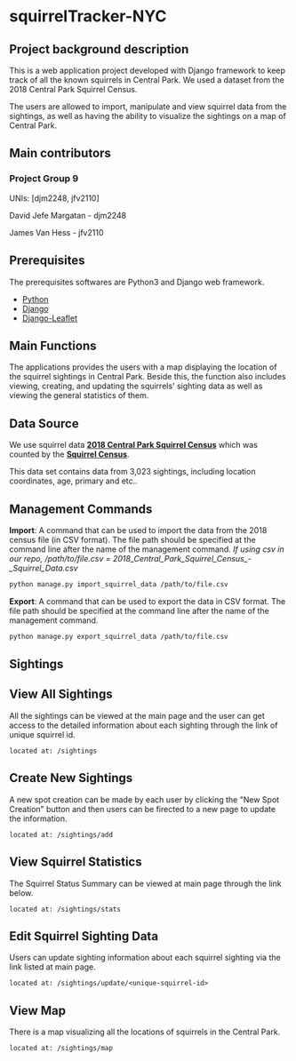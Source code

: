 squirrelTracker-NYC
==============

Project background description
---------------
This is a web application project developed with Django framework to keep track of all the known squirrels in Central Park. We used a dataset from the 2018 Central Park Squirrel Census. 

The users are allowed to import, manipulate and view squirrel data from the sightings, as well as having the ability to visualize the sightings on a map of Central Park. 


Main contributors
-----------------
### Project Group 9

UNIs: [djm2248, jfv2110]

David Jefe Margatan - djm2248

James Van Hess - jfv2110


Prerequisites
-------------
The prerequisites softwares are Python3 and Django web framework.
- [Python](https://www.python.org/)
- [Django](https://www.djangoproject.com)
- [Django-Leaflet](https://django-leaflet.readthedocs.io/en/latest/)  


Main Functions
--------------
The applications provides the users with a map displaying the location of the squirrel sightings in Central Park. Beside this, the function also includes viewing, creating, and updating the squirrels' sighting data as well as viewing the general statistics of them.

Data Source
------------
We use squirrel data [**2018 Central Park Squirrel Census**](https://data.cityofnewyork.us/Environment/2018-Central-Park-Squirrel-Census-Squirrel-Data/vfnx-vebw) which was counted by the [**Squirrel Census**](https://www.thesquirrelcensus.com/). 

This data set contains data from 3,023 sightings, including location coordinates, age, primary and etc..


Management Commands
-------------------
**Import**: A command that can be used to import the data from the 2018 census file (in CSV format). The file path should be specified at the command line after the name of the management command. *If using csv in our repo, /path/to/file.csv = 2018_Central_Park_Squirrel_Census_-_Squirrel_Data.csv*

```sh
python manage.py import_squirrel_data /path/to/file.csv
```

**Export**: A command that can be used to export the data in CSV format. The file path should be specified at the command line after the name of the management command.

```sh
python manage.py export_squirrel_data /path/to/file.csv
```

Sightings
----------
## View All Sightings
All the sightings can be viewed at the main page and the user can get access to the detailed information about each sighting through the link of unique squirrel id.

    located at: /sightings

## Create New Sightings
A new spot creation can be made by each user by clicking the "New Spot Creation" button and then users can be firected to a new page to update the information.

    located at: /sightings/add
    
    
## View Squirrel Statistics
The Squirrel Status Summary can be viewed at main page through the link below.
 
    located at: /sightings/stats


## Edit Squirrel Sighting Data
Users can update sighting information about each squirrel sighting via the link listed at main page.

    located at: /sightings/update/<unique-squirrel-id>


## View Map 
There is a map visualizing all the locations of squirrels in the Central Park.
    
    located at: /sightings/map